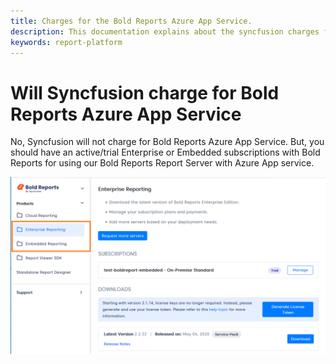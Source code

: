 ```yaml
---
title: Charges for the Bold Reports Azure App Service.
description: This documentation explains about the syncfusion charges for Bold Reports Azure App Service in Azure.
keywords: report-platform 
---
```


# Will Syncfusion charge for Bold Reports Azure App Service

No, Syncfusion will not charge for Bold Reports Azure App Service. But, you should have an active/trial Enterprise or Embedded subscriptions with Bold Reports for using our Bold Reports Report Server with Azure App service.

![Bold Report accounts](/static/assets/on-premise/images/faq/bold-reports-account.png)